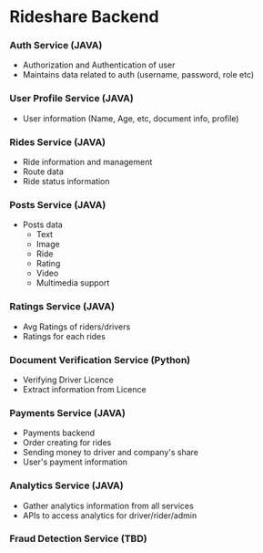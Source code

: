 # Rideshare Backend

### Auth Service (JAVA)
* Authorization and Authentication of user
* Maintains data related to auth (username, password, role etc)
### User Profile Service (JAVA)
* User information (Name, Age, etc, document info, profile) 
### Rides Service (JAVA)
* Ride information and management
* Route data
* Ride status information
### Posts Service (JAVA)
* Posts data 
  - Text
  - Image
  - Ride
  - Rating
  - Video
  - Multimedia support
### Ratings Service (JAVA)
* Avg Ratings of riders/drivers
* Ratings for each rides
### Document Verification Service (Python)
* Verifying Driver Licence
* Extract information from Licence
### Payments Service (JAVA)
* Payments backend
* Order creating for rides
* Sending money to driver and company's share
* User's payment information
### Analytics Service (JAVA)
* Gather analytics information from all services
* APIs to access analytics for driver/rider/admin
### Fraud Detection Service (TBD)
